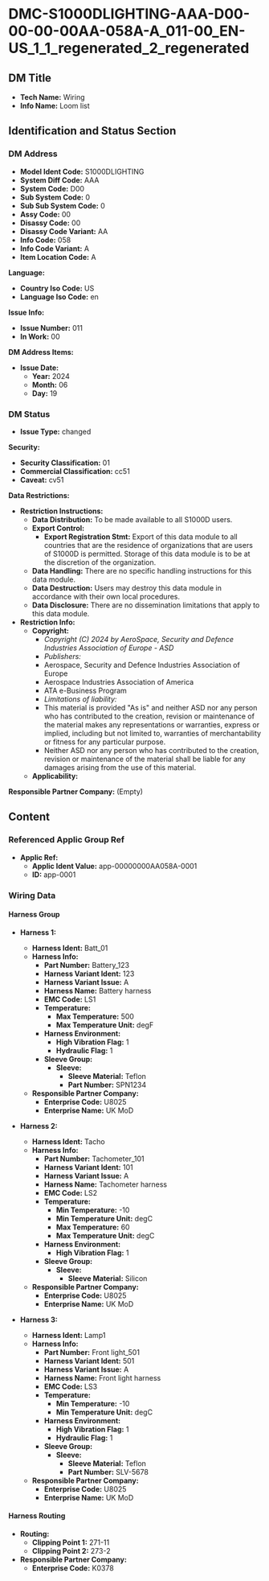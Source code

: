 # DMC-S1000DLIGHTING-AAA-D00-00-00-00AA-058A-A_011-00_EN-US_1_1_regenerated_2_regenerated

## DM Title

*   **Tech Name:** Wiring
*   **Info Name:** Loom list

## Identification and Status Section

### DM Address

*   **Model Ident Code:** S1000DLIGHTING
*   **System Diff Code:** AAA
*   **System Code:** D00
*   **Sub System Code:** 0
*   **Sub Sub System Code:** 0
*   **Assy Code:** 00
*   **Disassy Code:** 00
*   **Disassy Code Variant:** AA
*   **Info Code:** 058
*   **Info Code Variant:** A
*   **Item Location Code:** A

**Language:**

*   **Country Iso Code:** US
*   **Language Iso Code:** en

**Issue Info:**

*   **Issue Number:** 011
*   **In Work:** 00

**DM Address Items:**

*   **Issue Date:**
    *   **Year:** 2024
    *   **Month:** 06
    *   **Day:** 19

### DM Status

*   **Issue Type:** changed

**Security:**

*   **Security Classification:** 01
*   **Commercial Classification:** cc51
*   **Caveat:** cv51

**Data Restrictions:**

*   **Restriction Instructions:**
    *   **Data Distribution:** To be made available to all S1000D users.
    *   **Export Control:**
        *   **Export Registration Stmt:** Export of this data module to all countries that are the residence of organizations that are users of S1000D is permitted. Storage of this data module is to be at the discretion of the organization.
    *   **Data Handling:** There are no specific handling instructions for this data module.
    *   **Data Destruction:** Users may destroy this data module in accordance with their own local procedures.
    *   **Data Disclosure:** There are no dissemination limitations that apply to this data module.
*   **Restriction Info:**
    *   **Copyright:**
        *   *Copyright (C) 2024 by AeroSpace, Security and Defence Industries Association of Europe - ASD*
        *   *Publishers:*
        *   Aerospace, Security and Defence Industries Association of Europe
        *   Aerospace Industries Association of America
        *   ATA e-Business Program
        *   *Limitations of liability:*
        *   This material is provided "As is" and neither ASD nor any person who has contributed to the creation, revision or maintenance of the material makes any representations or warranties, express or implied, including but not limited to, warranties of merchantability or fitness for any particular purpose.
        *   Neither ASD nor any person who has contributed to the creation, revision or maintenance of the material shall be liable for any damages arising from the use of this material.
    *   **Applicability:**

**Responsible Partner Company:**  (Empty)

## Content

### Referenced Applic Group Ref

*   **Applic Ref:**
    *   **Applic Ident Value:** app-00000000AA058A-0001
    *   **ID:** app-0001

### Wiring Data

#### Harness Group

*   **Harness 1:**
    *   **Harness Ident:** Batt_01
    *   **Harness Info:**
        *   **Part Number:** Battery_123
        *   **Harness Variant Ident:** 123
        *   **Harness Variant Issue:** A
        *   **Harness Name:** Battery harness
        *   **EMC Code:** LS1
        *   **Temperature:**
            *   **Max Temperature:** 500
            *   **Max Temperature Unit:** degF
        *   **Harness Environment:**
            *   **High Vibration Flag:** 1
            *   **Hydraulic Flag:** 1
        *   **Sleeve Group:**
            *   **Sleeve:**
                *   **Sleeve Material:** Teflon
                *   **Part Number:** SPN1234
    *   **Responsible Partner Company:**
        *   **Enterprise Code:** U8025
        *   **Enterprise Name:** UK MoD

*   **Harness 2:**
    *   **Harness Ident:** Tacho
    *   **Harness Info:**
        *   **Part Number:** Tachometer_101
        *   **Harness Variant Ident:** 101
        *   **Harness Variant Issue:** A
        *   **Harness Name:** Tachometer harness
        *   **EMC Code:** LS2
        *   **Temperature:**
            *   **Min Temperature:** -10
            *   **Min Temperature Unit:** degC
            *   **Max Temperature:** 60
            *   **Max Temperature Unit:** degC
        *   **Harness Environment:**
            *   **High Vibration Flag:** 1
        *   **Sleeve Group:**
            *   **Sleeve:**
                *   **Sleeve Material:** Silicon
    *   **Responsible Partner Company:**
        *   **Enterprise Code:** U8025
        *   **Enterprise Name:** UK MoD

*   **Harness 3:**
    *   **Harness Ident:** Lamp1
    *   **Harness Info:**
        *   **Part Number:** Front light_501
        *   **Harness Variant Ident:** 501
        *   **Harness Variant Issue:** A
        *   **Harness Name:** Front light harness
        *   **EMC Code:** LS3
        *   **Temperature:**
            *   **Min Temperature:** -10
            *   **Min Temperature Unit:** degC
        *   **Harness Environment:**
            *   **High Vibration Flag:** 1
            *   **Hydraulic Flag:** 1
        *   **Sleeve Group:**
            *   **Sleeve:**
                *   **Sleeve Material:** Teflon
                *   **Part Number:** SLV-5678
    *   **Responsible Partner Company:**
        *   **Enterprise Code:** U8025
        *   **Enterprise Name:** UK MoD

#### Harness Routing

*   **Routing:**
    *   **Clipping Point 1:** 271-11
    *   **Clipping Point 2:** 273-2
*   **Responsible Partner Company:**
    *   **Enterprise Code:** K0378